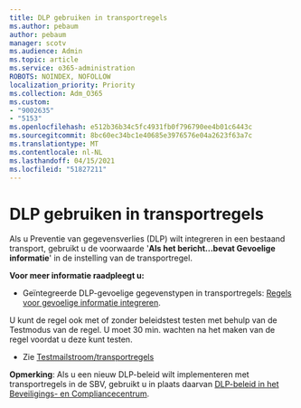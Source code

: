 ```yaml
---
title: DLP gebruiken in transportregels
ms.author: pebaum
author: pebaum
manager: scotv
ms.audience: Admin
ms.topic: article
ms.service: o365-administration
ROBOTS: NOINDEX, NOFOLLOW
localization_priority: Priority
ms.collection: Adm_O365
ms.custom:
- "9002635"
- "5153"
ms.openlocfilehash: e512b36b34c5fc4931fb0f796790ee4b01c6443c
ms.sourcegitcommit: 8bc60ec34bc1e40685e3976576e04a2623f63a7c
ms.translationtype: MT
ms.contentlocale: nl-NL
ms.lasthandoff: 04/15/2021
ms.locfileid: "51827211"
---
```

# <a name="using-dlp-in-transport-rules"></a>DLP gebruiken in transportregels

Als u Preventie van gegevensverlies (DLP) wilt integreren in een bestaand transport, gebruikt u de voorwaarde '**Als het bericht...bevat Gevoelige informatie**' in de instelling van de transportregel.

**Voor meer informatie raadpleegt u:**

- Geïntegreerde DLP-gevoelige gegevenstypen in transportregels: [Regels voor gevoelige informatie integreren](https://docs.microsoft.com/exchange/security-and-compliance/data-loss-prevention/integrate-sensitive-information-rules).

U kunt de regel ook met of zonder beleidstest testen met behulp van de Testmodus van de regel.  U moet 30 min. wachten na het maken van de regel voordat u deze kunt testen.

- Zie [Testmailstroom/transportregels](https://docs.microsoft.com/exchange/security-and-compliance/mail-flow-rules/test-mail-flow-rules)

**Opmerking**: Als u een nieuw DLP-beleid wilt implementeren met transportregels in de SBV, gebruikt u in plaats daarvan [DLP-beleid in het Beveiligings- en Compliancecentrum](https://docs.microsoft.com/microsoft-365/compliance/data-loss-prevention-policies?view=o365-worldwide).
